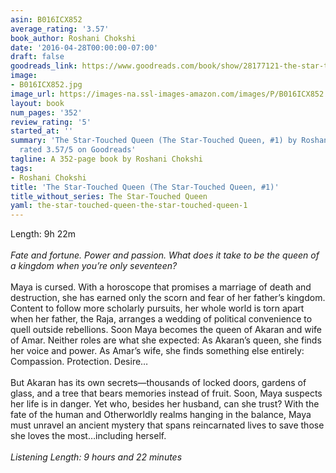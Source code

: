 ```yaml
---
asin: B016ICX852
average_rating: '3.57'
book_author: Roshani Chokshi
date: '2016-04-28T00:00:00-07:00'
draft: false
goodreads_link: https://www.goodreads.com/book/show/28177121-the-star-touched-queen
image:
- B016ICX852.jpg
image_url: https://images-na.ssl-images-amazon.com/images/P/B016ICX852.01._SCLZZZZZZZ.jpg
layout: book
num_pages: '352'
review_rating: '5'
started_at: ''
summary: 'The Star-Touched Queen (The Star-Touched Queen, #1) by Roshani Chokshi -
  rated 3.57/5 on Goodreads'
tagline: A 352-page book by Roshani Chokshi
tags:
- Roshani Chokshi
title: 'The Star-Touched Queen (The Star-Touched Queen, #1)'
title_without_series: The Star-Touched Queen
yaml: the-star-touched-queen-the-star-touched-queen-1
---
```


Length: 9h 22m<br /><br /><i>Fate and fortune. Power and passion. What does it take to be the queen of a kingdom when you’re only seventeen?</i><br /><br />Maya is cursed. With a horoscope that promises a marriage of death and destruction, she has earned only the scorn and fear of her father’s kingdom. Content to follow more scholarly pursuits, her whole world is torn apart when her father, the Raja, arranges a wedding of political convenience to quell outside rebellions. Soon Maya becomes the queen of Akaran and wife of Amar. Neither roles are what she expected: As Akaran’s queen, she finds her voice and power. As Amar’s wife, she finds something else entirely: Compassion. Protection. Desire…<br /><br />But Akaran has its own secrets—thousands of locked doors, gardens of glass, and a tree that bears memories instead of fruit. Soon, Maya suspects her life is in danger. Yet who, besides her husband, can she trust? With the fate of the human and Otherworldly realms hanging in the balance, Maya must unravel an ancient mystery that spans reincarnated lives to save those she loves the most…including herself.<br /><br /><i>Listening Length: 9 hours and 22 minutes</i>